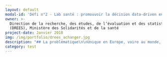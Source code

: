 ```yaml
---
layout: default
modal-id: 'Défi n°2 - Lab santé : promouvoir la décision data-driven en matière de santé'
owner: >-
  Direction de la recherche, des études, de l’évaluation et des statistiques
  (DREES), Ministère des Solidarités et de la santé
project-date: Janvier 2018
img: /img/portfolio/drees_achanger.jpg
description: "## La problématique\n\nUnique en Europe, voire au monde, **le\nSystème national des données de santé (SNDS) constitue une avancée considérable\npour analyser et améliorer la santé de la population**. Géré par la Caisse\nnationale de l’assurance maladie des travailleurs salariés (CNAMTS), le SNDS\npermettra de chainer les données de l’assurance maladie, des hôpitaux, des\ncauses médicales des décès, celles relatives au handicap ainsi qu’un\néchantillon de données en provenance des organismes d’assurance maladie\ncomplémentaire. Les deux premières catégories sont déjà disponibles et la\ntroisième devrait alimenter le SNDS dès le deuxième semestre 2017. Ces données\nsont d’une grande richesse pour améliorer la connaissance de l’ensemble des\naspects du système de santé : financement des soins, offre de soin, parcours de\nsoin et recours aux soins de la population.** Néanmoins, le SNDS est une masse\nd’informations brutes dont la mobilisation complexe ne permet pas son\nexploitation dans le temps de la décision politique**.\n\n## Le défi : Réunir les compétences nécessaires à une exploitation efficace et interactive des données du SNDS dans un Lab qui pourra être saisi par l'ensemble du ministère de la Santé\n\nPour rationaliser l'exploitation du SNDS\net répondre dans le temps de la décision politique, les innovations sont à\nréaliser à plusieurs niveaux :\n\n* penser des tables intermédiaires, plus faciles à solliciter pour construire\ndes indicateurs mobilisables rapidement\n\n* mobiliser des techniques d'analyse statistique avancées pour produire des\nindicateurs pertinents en fonction de la problématique (machine learning\npour la prédiction des durées moyennes de séjour à l’hôpital, analyse de réseau\npour l'étude des réseaux informels de professionnels de santé...)\n\n* communiquer et restituer les chiffres sous une forme ergonomique, pédagogique\net accessible au plus grand nombre (par exemple, de la visualisation\ninteractive au niveau des Agences régionales de santé pour le suivi de\ndifférentes pathologies, ou la montée en charge de certains traitements\ninnovants, ou de dispositifs de prévention…)\n\nL'idée est donc bien de faciliter et de raccourcir les délais d’exploitation et\nde restituer les informations obtenues sous une forme facilement appropriable\n\\(tableau de bord, application web...) par l’ensemble des acteurs en charge de\nla mise en œuvre des politiques publiques. Soit une plus grande valorisation et\ncirculation des données de santé. Cette nouvelle forme d’organisation nécessite\nune phase d’expérimentation pour formaliser l’offre de service la plus\npertinente possible auprès des utilisateurs experts et des utilisateurs\nmétiers. Une équipe sera également recrutée à la fin de cette phase pour\npérenniser les avancées du défi et diriger cette cellule.\n\n## 3 entrepreneurs recherchés\n\n* DATASCIENCE / STATISTIQUE : constitution de bases de données intermédiaires / participation aux travaux innovants. Expertises recherchées : expérience dans la manipulation de données massives et complexes, connaissances de logiciels et langages tels que SAS, R ou Python\n* DATASCIENCE / STATISTIQUE : constituer des bases de données intermédiaires et participer aux travaux innovants. Expertises recherchées : avoir une connaissance préalable des\n  données du SNDS et/ou des connaissances médicales pour concourir à l’autonomie de l’équipe sur la manipulation des données\n* DATAVISUALISATION : organiser la visualisation des résultats. Expertises recherchées : compétences en R, RShiny, expertise en visualisation de données.\n\n## Votre mentor : Stéphanie Combes\n\n![undefined](/img/portfolio/photostephaniecombes.png)\n\nJe travaille la donnée depuis 7 ans, données textuelles,\ndonnées d’image, données structurées. Python, R, Rshiny sont mes amis.\nData-scientist à l'Insee ces dernières années, je suis arrivée à la DREES avec\nl'envie d'exploiter le potentiel de ces données de santé avec un nouveau\nregard.\n\n*\"Vous pensez être la réincarnation d'un couteau suisse\n? Vous aimez la donnée, en particulier quand elle est complexe, hétérogène,\ndifficile à saisir ? Vous pratiquez le machine learning, la visualisation, vous\ncodez ? Vous êtes pragmatique et au plus près des besoins métiers \_? Vous\nsouhaitez développer des produits ergonomiques et \_fonctionnels ? Vous\nêtes sociable, vous avez envie de découvrir la donnée médicale ou vous la\nconnaissez déjà, et vous êtes conscient des enjeux qui l'entourent\_?*\n\n*Dans ce cas-là, candidatez \_sur notre projet. Les\ndonnées de l’assurance maladie n’auront plus aucun secret pour vous, vous\npourrez créer des outils d’aide à la décision, interactifs et agréables, qu’ils\nsoient à destination des hôpitaux, de l’assurance maladie, ou des patients.\_»*\n\n**[Postuler au défi Lab santé ](https://framaforms.org/candidature-entrepreneurs-dinteret-general-promo-2-1501592391)**\n\nEn savoir plus sur le défi >> LIEN PRESENTATION."
category: test
---
```










